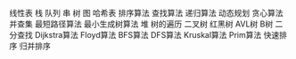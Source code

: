 线性表
栈
队列
串
树
图
哈希表
排序算法
查找算法
递归算法
动态规划
贪心算法
并查集
最短路径算法
最小生成树算法
堆
树的遍历
二叉树
红黑树
AVL树
B树
二分查找
Dijkstra算法
Floyd算法
BFS算法
DFS算法
Kruskal算法
Prim算法
快速排序
归并排序